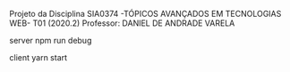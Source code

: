 Projeto da Disciplina SIA0374 -TÓPICOS AVANÇADOS EM TECNOLOGIAS WEB- T01 (2020.2) 
Professor: DANIEL DE ANDRADE VARELA 

server
npm run debug

client
yarn start

